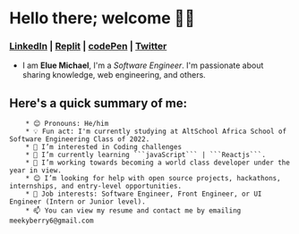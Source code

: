 # Hello there; **welcome** 👋🏾
### [LinkedIn](https://www.linkedin.com/in/mikkylanky) | [Replit](https://replit.com/@meekyberry) | [codePen](https://codepen.io/mikky_lanky) | [Twitter](https://twitter.com/Mikky_lanky)

* I am **Elue Michael**, I'm a *Software Engineer*. I'm passionate about sharing knowledge, web engineering, and others.

## Here's a quick summary of me:

        * 😊 Pronouns: He/him
        * 💡 Fun act: I'm currently studying at AltSchool Africa School of Software Engineering Class of 2022.
        * 👀 I’m interested in Coding challenges
        * 🌱 I’m currently learning ```javaScript``` | ```Reactjs```.
        * 💞️ I’m working towards becoming a world class developer under the year in view.
        * 😊 I’m looking for help with open source projects, hackathons, internships, and entry-level opportunities.
        * 💼 Job interests: Software Engineer, Front Engineer, or UI Engineer (Intern or Junior level).
        * 📫 You can view my resume and contact me by emailing meekyberry6@gmail.com

<!---
MeekyBerry/MeekyBerry is a ✨ special ✨ repository because its `README.md` (this file) appears on your GitHub profile.
You can click the Preview link to take a look at your changes.
--->
